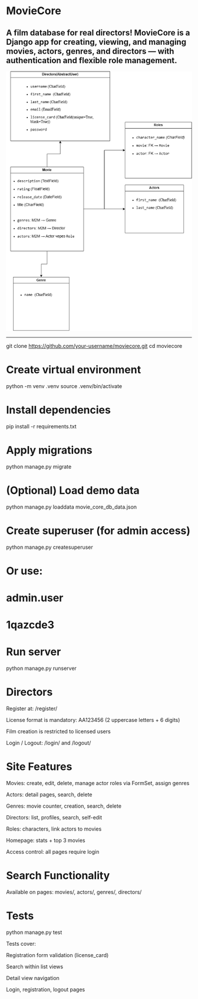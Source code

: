 # MovieCore

A film database for real directors! MovieCore is a Django app for creating, 
viewing, and managing movies, actors, genres, and directors — 
with authentication and flexible role management.
---

![moviecore.png](static/screenshot/moviecore.png)


---
git clone https://github.com/your-username/moviecore.git
cd moviecore

# Create virtual environment
python -m venv .venv
source .venv/bin/activate

# Install dependencies
pip install -r requirements.txt

# Apply migrations
python manage.py migrate

# (Optional) Load demo data
python manage.py loaddata movie_core_db_data.json

# Create superuser (for admin access)
python manage.py createsuperuser

# Or use:
#   admin.user  
#   1qazcde3

# Run server
python manage.py runserver


# Directors
Register at: /register/

License format is mandatory: AA123456 (2 uppercase letters + 6 digits)

Film creation is restricted to licensed users

Login / Logout: /login/ and /logout/



# Site Features
Movies: create, edit, delete, manage actor roles via FormSet, assign genres

Actors: detail pages, search, delete

Genres: movie counter, creation, search, delete

Directors: list, profiles, search, self-edit

Roles: characters, link actors to movies

Homepage: stats + top 3 movies

Access control: all pages require login


# Search Functionality
Available on pages: movies/, actors/, genres/, directors/


# Tests
python manage.py test

Tests cover:

Registration form validation (license_card)

Search within list views

Detail view navigation

Login, registration, logout pages


